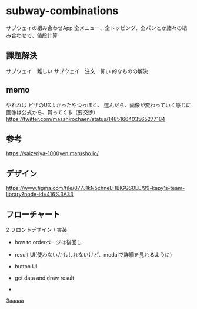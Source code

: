 # subway-combinations
サブウェイの組み合わせApp
全メニュー、全トッピング、全パンとか諸々の組み合わせで、値段計算


## 課題解決
サブウェイ　難しい
サブウェイ　注文　怖い
的なものの解決

## memo
やれれば
ピザのUXよかったやつっぽく、
選んだら、画像が変わっていく感じに
画像は公式から、貰ってくる（要交渉）
https://twitter.com/masahirochaen/status/1485166403565277184

## 参考
https://saizeriya-1000yen.marusho.io/

## デザイン
https://www.figma.com/file/077J1kN5chneLHBlGGS0EE/99-kapy's-team-library?node-id=416%3A33


## フローチャート

2 フロントデザイン / 実装
- how to orderページは後回し

- result UI(使わないかもしれないけど、modalで詳細を見れるように)
- button UI
- get data and draw result
-


3aaaaa
